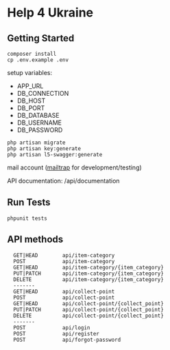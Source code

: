 # Help 4 Ukraine

## Getting Started
```
composer install
cp .env.example .env
```
setup variables:
- APP_URL
- DB_CONNECTION
- DB_HOST
- DB_PORT
- DB_DATABASE
- DB_USERNAME
- DB_PASSWORD

```
php artisan migrate
php artisan key:generate
php artisan l5-swagger:generate
```
mail account ([mailtrap](https://mailtrap.io/) for development/testing)

API documentation: /api/documentation

## Run Tests
```
phpunit tests
```

## API methods
```
  GET|HEAD        api/item-category
  POST            api/item-category
  GET|HEAD        api/item-category/{item_category}
  PUT|PATCH       api/item-category/{item_category}
  DELETE          api/item-category/{item_category}
  -------
  GET|HEAD        api/collect-point
  POST            api/collect-point
  GET|HEAD        api/collect-point/{collect_point}
  PUT|PATCH       api/collect-point/{collect_point}
  DELETE          api/collect-point/{collect_point}
  -------
  POST            api/login
  POST            api/register
  POST            api/forgot-password

```